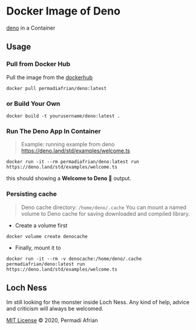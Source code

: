 # Docker Image of Deno

[deno](https://deno.land) in a Container

## Usage

### Pull from Docker Hub

Pull the image from the [dockerhub](https://hub.docker.com/r/permadiafrian/deno)

```
docker pull permadiafrian/deno:latest
```

### or Build Your Own

```
docker build -t yourusername/deno:latest .
```

### Run The Deno App In Container

> Example: running example from deno https://deno.land/std/examples/welcome.ts

```
docker run -it --rm permadiafrian/deno:latest run https://deno.land/std/examples/welcome.ts
```

this should showing a **Welcome to Deno 🦕** output.

### Persisting cache

> Deno cache directory: `/home/deno/.cache`
> You can mount a named volume to Deno cache for saving downloaded and compiled library.

- Create a volume first

```
docker volume create denocache
```

- Finally, mount it to

```
docker run -it --rm -v denocache:/home/deno/.cache permadiafrian/deno:latest run https://deno.land/std/examples/welcome.ts
```

## Loch Ness

Im still looking for the monster inside Loch Ness. Any kind of help, advice and criticism will always be welcomed.

[MIT License](./LICENSE) © 2020, Permadi Afrian
